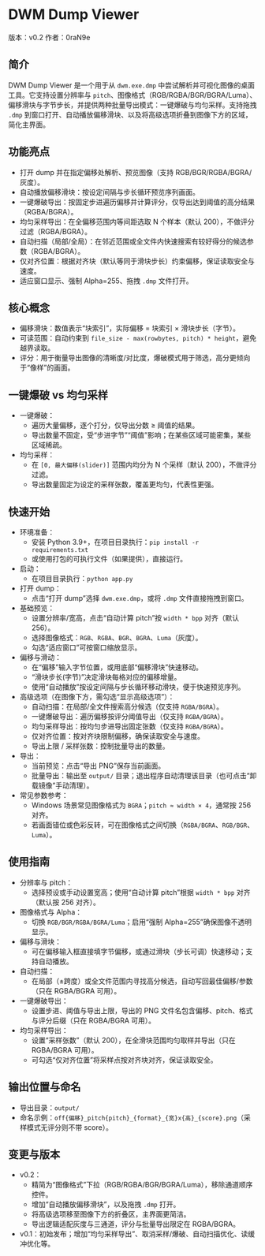 # DWM Dump Viewer

版本：v0.2 
作者：0raN9e

## 简介
DWM Dump Viewer 是一个用于从 `dwm.exe.dmp` 中尝试解析并可视化图像的桌面工具。它支持设置分辨率与 `pitch`、图像格式（RGB/RGBA/BGR/BGRA/Luma）、偏移滑块与字节步长，并提供两种批量导出模式：一键爆破与均匀采样。支持拖拽 `.dmp` 到窗口打开、自动播放偏移滑块、以及将高级选项折叠到图像下方的区域，简化主界面。

## 功能亮点
- 打开 dump 并在指定偏移处解析、预览图像（支持 RGB/BGR/RGBA/BGRA/灰度）。
- 自动播放偏移滑块：按设定间隔与步长循环预览序列画面。
- 一键爆破导出：按固定步进遍历偏移并计算评分，仅导出达到阈值的高分结果（RGBA/BGRA）。
- 均匀采样导出：在全偏移范围内等间距选取 N 个样本（默认 200），不做评分过滤（RGBA/BGRA）。
- 自动扫描（局部/全局）：在邻近范围或全文件内快速搜索有较好得分的候选参数（RGBA/BGRA）。
- 仅对齐位置：根据对齐块（默认等同于滑块步长）约束偏移，保证读取安全与速度。
- 适应窗口显示、强制 Alpha=255、拖拽 `.dmp` 文件打开。

## 核心概念
- 偏移滑块：数值表示“块索引”，实际偏移 = 块索引 × 滑块步长（字节）。
- 可读范围：自动约束到 `file_size - max(rowbytes, pitch) * height`，避免越界读取。
- 评分：用于衡量导出图像的清晰度/对比度，爆破模式用于筛选，高分更倾向于“像样”的画面。

## 一键爆破 vs 均匀采样
- 一键爆破：
  - 遍历大量偏移，逐个打分，仅导出分数 ≥ 阈值的结果。
  - 导出数量不固定，受“步进字节”“阈值”影响；在某些区域可能密集，某些区域稀疏。
- 均匀采样：
  - 在 `[0, 最大偏移(slider)]` 范围内均分为 N 个采样（默认 200），不做评分过滤。
  - 导出数量固定为设定的采样张数，覆盖更均匀，代表性更强。

## 快速开始
- 环境准备：
  - 安装 Python 3.9+，在项目目录执行：`pip install -r requirements.txt`
  - 或使用打包的可执行文件（如果提供），直接运行。
- 启动：
  - 在项目目录执行：`python app.py`
- 打开 dump：
  - 点击“打开 dump”选择 `dwm.exe.dmp`，或将 `.dmp` 文件直接拖拽到窗口。
- 基础预览：
  - 设置分辨率/宽高，点击“自动计算 pitch”按 `width * bpp` 对齐（默认 256）。
  - 选择图像格式：`RGB`、`RGBA`、`BGR`、`BGRA`、`Luma`（灰度）。
  - 勾选“适应窗口”可按窗口缩放显示。
- 偏移与滑动：
  - 在“偏移”输入字节位置，或用底部“偏移滑块”快速移动。
  - “滑块步长(字节)”决定滑块每格对应的偏移增量。
  - 使用“自动播放”按设定间隔与步长循环移动滑块，便于快速预览序列。
- 高级选项（在图像下方，需勾选“显示高级选项”）：
  - 自动扫描：在局部/全文件搜索高分候选（仅支持 `RGBA/BGRA`）。
  - 一键爆破导出：遍历偏移按评分阈值导出（仅支持 `RGBA/BGRA`）。
  - 均匀采样导出：按均匀步进导出固定张数（仅支持 `RGBA/BGRA`）。
  - 仅对齐位置：按对齐块限制偏移，确保读取安全与速度。
  - 导出上限 / 采样张数：控制批量导出的数量。
- 导出：
  - 当前预览：点击“导出 PNG”保存当前画面。
  - 批量导出：输出至 `output/` 目录；退出程序自动清理该目录（也可点击“卸载镜像”手动清理）。
- 常见参数参考：
  - Windows 场景常见图像格式为 `BGRA`；`pitch ≈ width × 4`，通常按 256 对齐。
  - 若画面错位或色彩反转，可在图像格式之间切换（`RGBA/BGRA`、`RGB/BGR`、`Luma`）。

## 使用指南
- 分辨率与 pitch：
  - 选择预设或手动设置宽高；使用“自动计算 pitch”根据 `width * bpp` 对齐（默认按 256 对齐）。
- 图像格式与 Alpha：
  - 切换 `RGB/BGR/RGBA/BGRA/Luma`；启用“强制 Alpha=255”确保图像不透明显示。
- 偏移与滑块：
  - 可在偏移输入框直接填字节偏移，或通过滑块（步长可调）快速移动；支持自动播放。
- 自动扫描：
  - 在局部（±跨度）或全文件范围内寻找高分候选，自动写回最佳偏移/参数（只在 RGBA/BGRA 可用）。
- 一键爆破导出：
  - 设置步进、阈值与导出上限，导出的 PNG 文件名包含偏移、pitch、格式与评分后缀（只在 RGBA/BGRA 可用）。
- 均匀采样导出：
  - 设置“采样张数”（默认 200），在全滑块范围均匀取样并导出（只在 RGBA/BGRA 可用）。
  - 可勾选“仅对齐位置”将采样点按对齐块对齐，保证读取安全。

## 输出位置与命名
- 导出目录：`output/`
- 命名示例：`off{偏移}_pitch{pitch}_{format}_{宽}x{高}_{score}.png`（采样模式无评分则不带 score）。

## 变更与版本
- v0.2：
  - 精简为“图像格式”下拉（RGB/RGBA/BGR/BGRA/Luma），移除通道顺序控件。
  - 增加“自动播放偏移滑块”，以及拖拽 `.dmp` 打开。
  - 将高级选项移至图像下方的折叠区，主界面更简洁。
  - 导出逻辑适配灰度与三通道，评分与批量导出限定在 RGBA/BGRA。
- v0.1：初始发布；增加“均匀采样导出”、取消采样/爆破、自动扫描优化、读缓冲优化等。


